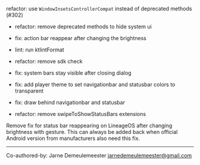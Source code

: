 refactor: use `WindowInsetsControllerCompat` instead of deprecated methods (#302)

* refactor: remove deprecated methods to hide system ui

* fix: action bar reappear after changing the brightness

* lint: run ktlintFormat

* refactor: remove sdk check

* fix: system bars stay visible after closing dialog

* fix: add player theme to set navigationbar and statusbar colors to transparent

* fix: draw behind navigationbar and statusbar

* refactor: remove swipeToShowStatusBars extensions

Remove fix for status bar reappearing on LineageOS after changing brightness with gesture.
This can always be added back when official Android version from manufacturers also need this fix.

---------

Co-authored-by: Jarne Demeulemeester <jarnedemeulemeester@gmail.com>

